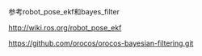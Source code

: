 参考robot_pose_ekf和bayes_filter


http://wiki.ros.org/robot_pose_ekf

https://github.com/orocos/orocos-bayesian-filtering.git
